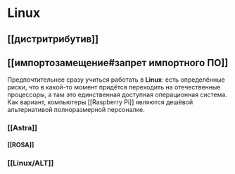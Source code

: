 # Linux

## [[дистритрибутив]]

## [[импортозамещение#запрет импортного ПО]]
Предпочтительнее сразу учиться работать в **Linux**: есть определённые риски, что в какой-то момент придётся переходить на отечественные процессоры, а там это единственная доступная операционная система. Как вариант, компьютеры [[Raspberry Pi]] являются дешёвой альтернативой полноразмерной персоналке.

### [[Astra]]
#### [[ROSA]]
### [[Linux/ALT]]
